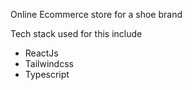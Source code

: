 Online Ecommerce store for a shoe brand

Tech stack used for this include
- ReactJs
- Tailwindcss
- Typescript